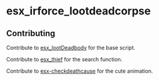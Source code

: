# esx_irforce_lootdeadcorpse

## Contributing

Contribute to [esx_lootDeadbody](https://github.com/inthedarksideofthemoon/esx_lootDeadbody) for the base script.

Contribute to [esx_thief](https://github.com/ESX-PUBLIC/esx_thief) for the search function.

Contribute to [esx-checkdeathcause](https://github.com/qalle-fivem/esx-checkdeathcause) for the cute animation.
